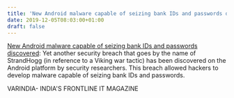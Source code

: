 ```yaml
---
title: 'New Android malware capable of seizing bank IDs and passwords discovered'
date: 2019-12-05T08:03:00+01:00
draft: false
---
```


[New Android malware capable of seizing bank IDs and passwords discovered](https://varindia.com/news/new-android-malware-capable-of-seizing-bank-ids-and-passwords-discovered#.XeirljwvHOc.blogger): Yet another security breach that goes by the name of StrandHogg (in reference to a Viking war tactic) has been discovered on the Android platform by security researchers. This breach allowed hackers to develop malware capable of seizing bank IDs and passwords.  
  
VARINDIA- INDIA'S FRONTLINE IT MAGAZINE